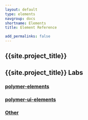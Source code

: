 ```yaml
---
layout: default
type: elements
navgroup: docs
shortname: Elements
title: Element Reference

add_permalinks: false
---
```


## {{site.project_title}}

<!-- ### [Core Elements](core-elements.html)

--- -->

## {{site.project_title}} Labs

### [polymer-elements](polymer-elements.html)

### [polymer-ui-elements](polymer-ui-elements.html)

### [Other](other.html)
